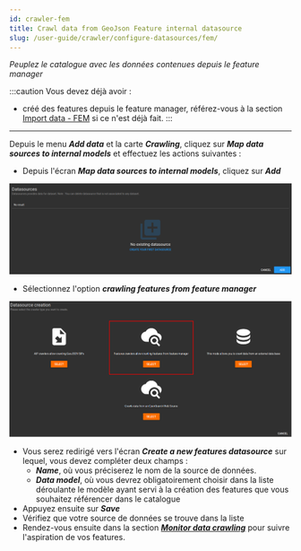 ```yaml
---
id: crawler-fem
title: Crawl data from GeoJson Feature internal datasource
slug: /user-guide/crawler/configure-datasources/fem/
---
```


*Peuplez le catalogue avec les données contenues depuis le feature manager*

:::caution
Vous devez déjà avoir :

- créé des features depuis le feature manager, référez-vous à la section [Import data - FEM](../4_3-fem/introduction-fem.md) si ce n'est déjà fait.
:::

---

Depuis le menu ***Add data*** et la carte ***Crawling***, cliquez sur ***Map data sources to internal models*** et effectuez les actions suivantes :

- Depuis l'écran ***Map data sources to internal models***, cliquez sur ***Add***
<div align="center">
    <img src="/images/user-documentation/v1.4/5-crawler/crawler-add-datasource.png" alt="add datasource" width="800"/> 
</div>

- Sélectionnez l'option ***crawling features from feature manager***

<div align="center">
    <img src="/images/user-documentation/v1.4/5-crawler/crawler-add-datasource-fem.png" alt="features" width="800"/> 
</div>

- Vous serez redirigé vers l'écran ***Create a new features datasource*** sur lequel, vous devez compléter deux champs :
  - ***Name***, où vous préciserez le nom de la source de données.
  - ***Data model***, où vous devrez obligatoirement choisir dans la liste déroulante le modèle ayant servi à la création des features que vous souhaitez référencer dans le catalogue
- Appuyez ensuite sur ***Save***
- Vérifiez que votre source de données se trouve dans la liste
- Rendez-vous ensuite dans la section ***[Monitor data crawling](monitor-crawling.md)*** pour suivre l'aspiration de vos features.

